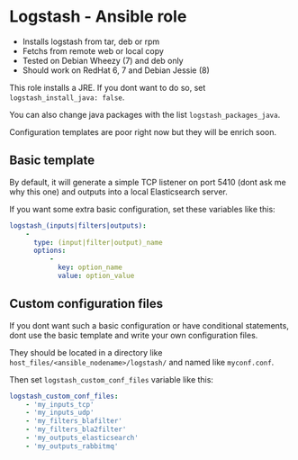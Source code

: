 # Logstash - Ansible role

 * Installs logstash from tar, deb or rpm
 * Fetchs from remote web or local copy
 * Tested on Debian Wheezy (7) and deb only
 * Should work on RedHat 6, 7 and Debian Jessie (8)


This role installs a JRE. If you dont want to do so, set `logstash_install_java: false`.

You can also change java packages with the list `logstash_packages_java`.

Configuration templates are poor right now but they will be enrich soon.

## Basic template

By default, it will generate a simple TCP listener on port 5410 (dont ask me why this one) and outputs into a local Elasticsearch server.

If you want some extra basic configuration, set these variables like this:

```yaml
logstash_(inputs|filters|outputs):
    -
      type: (input|filter|output)_name
      options:
          -
            key: option_name
            value: option_value
```

## Custom configuration files

If you dont want such a basic configuration or have conditional statements, dont use the basic template and write your own configuration files.

They should be located in a directory like `host_files/<ansible_nodename>/logstash/` and named like `myconf.conf`.

Then set `logstash_custom_conf_files` variable like this:

```yaml
logstash_custom_conf_files:
    - 'my_inputs_tcp'
    - 'my_inputs_udp'
    - 'my_filters_blafilter'
    - 'my_filters_bla2filter'
    - 'my_outputs_elasticsearch'
    - 'my_outputs_rabbitmq'
```
